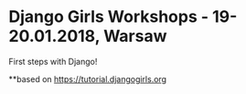 # Django Girls Workshops - 19-20.01.2018, Warsaw

First steps with Django!

**based on https://tutorial.djangogirls.org
